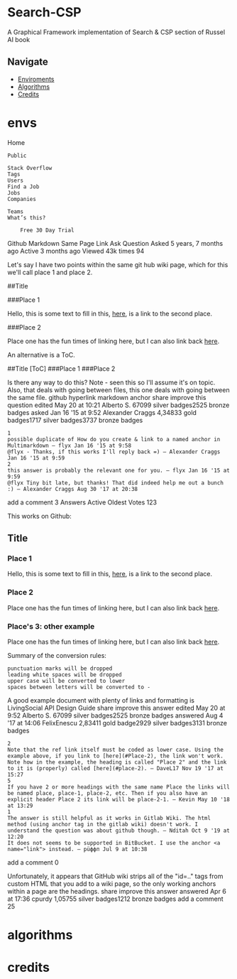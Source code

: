# Search-CSP
A Graphical Framework implementation of Search &amp; CSP section of Russel AI book



## Navigate

* [Enviroments](#envs)
* [Algorithms](#algorithms)
* [Credits](#credits)




# envs


Home

    Public

    Stack Overflow
    Tags
    Users
    Find a Job
    Jobs
    Companies

    Teams
    What’s this?

        Free 30 Day Trial

Github Markdown Same Page Link
Ask Question
Asked 5 years, 7 months ago
Active 3 months ago
Viewed 43k times
94

Let's say I have two points within the same git hub wiki page, which for this we'll call place 1 and place 2.

##Title

###Place 1

Hello, this is some text to fill in this, [here](place2), is a link to the second place.

###Place 2

Place one has the fun times of linking here, but I can also link back [here](place1).

An alternative is a ToC.

##Title
[ToC]
###Place 1
###Place 2

Is there any way to do this? Note - seen this so I'll assume it's on topic. Also, that deals with going between files, this one deals with going between the same file.
github hyperlink markdown anchor
share improve this question
edited May 20 at 10:21
Alberto S.
67099 silver badges2525 bronze badges
asked Jan 16 '15 at 9:52
Alexander Craggs
4,34833 gold badges1717 silver badges3737 bronze badges

    1
    possible duplicate of How do you create & link to a named anchor in Multimarkdown – flyx Jan 16 '15 at 9:58
    @flyx - Thanks, if this works I'll reply back =) – Alexander Craggs Jan 16 '15 at 9:59
    2
    this answer is probably the relevant one for you. – flyx Jan 16 '15 at 9:59
    @flyx Tiny bit late, but thanks! That did indeed help me out a bunch :) – Alexander Craggs Aug 30 '17 at 20:38

add a comment
3 Answers
Active
Oldest
Votes
123

This works on Github:

## Title

### Place 1

Hello, this is some text to fill in this, [here](#place-2), is a link to the second place.

### Place 2

Place one has the fun times of linking here, but I can also link back [here](#place-1).

### Place's 3: other example

Place one has the fun times of linking here, but I can also link back [here](#places-3-other-example).

Summary of the conversion rules:

    punctuation marks will be dropped
    leading white spaces will be dropped
    upper case will be converted to lower
    spaces between letters will be converted to -

A good example document with plenty of links and formatting is LivingSocial API Design Guide
share improve this answer
edited May 20 at 9:52
Alberto S.
67099 silver badges2525 bronze badges
answered Aug 4 '17 at 14:06
FelixEnescu
2,83411 gold badge2929 silver badges3131 bronze badges

    2
    Note that the ref link itself must be coded as lower case. Using the example above, if you link to [here](#Place-2), the link won't work. Note how in the example, the heading is called "Place 2" and the link to it is (properly) called [here](#place-2). – DaveL17 Nov 19 '17 at 15:27
    5
    If you have 2 or more headings with the same name Place the links will be named place, place-1, place-2, etc. Then if you also have an explicit header Place 2 its link will be place-2-1. – Kevin May 10 '18 at 13:29
    1
    The answer is still helpful as it works in Gitlab Wiki. The html method (using anchor tag in the gitlab wiki) doesn't work. I understand the question was about github though. – Nditah Oct 9 '19 at 12:20
    It does not seems to be supported in BitBucket. I use the anchor <a name="link"> instead. – рüффп Jul 9 at 10:38

add a comment
0

Unfortunately, it appears that GitHub wiki strips all of the "id=.." tags from custom HTML that you add to a wiki page, so the only working anchors within a page are the headings.
share improve this answer
answered Apr 6 at 17:36
cpurdy
1,05755 silver badges1212 bronze badges
add a comment
25


# algorithms



# credits
